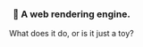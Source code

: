 <h3 align="center">🍰 A web rendering engine.</h3>

<p align="center">What does it do, or is it just a toy?</div>
